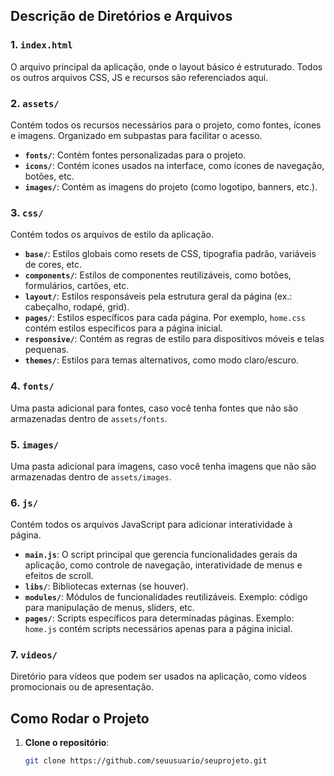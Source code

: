 ## Descrição de Diretórios e Arquivos

### 1. **`index.html`**
O arquivo principal da aplicação, onde o layout básico é estruturado. Todos os outros arquivos CSS, JS e recursos são referenciados aqui.

### 2. **`assets/`**
Contém todos os recursos necessários para o projeto, como fontes, ícones e imagens. Organizado em subpastas para facilitar o acesso.

- **`fonts/`**: Contém fontes personalizadas para o projeto.
- **`icons/`**: Contém ícones usados na interface, como ícones de navegação, botões, etc.
- **`images/`**: Contém as imagens do projeto (como logotipo, banners, etc.).

### 3. **`css/`**
Contém todos os arquivos de estilo da aplicação.

- **`base/`**: Estilos globais como resets de CSS, tipografia padrão, variáveis de cores, etc.
- **`components/`**: Estilos de componentes reutilizáveis, como botões, formulários, cartões, etc.
- **`layout/`**: Estilos responsáveis pela estrutura geral da página (ex.: cabeçalho, rodapé, grid).
- **`pages/`**: Estilos específicos para cada página. Por exemplo, `home.css` contém estilos específicos para a página inicial.
- **`responsive/`**: Contém as regras de estilo para dispositivos móveis e telas pequenas.
- **`themes/`**: Estilos para temas alternativos, como modo claro/escuro.

### 4. **`fonts/`**
Uma pasta adicional para fontes, caso você tenha fontes que não são armazenadas dentro de `assets/fonts`.

### 5. **`images/`**
Uma pasta adicional para imagens, caso você tenha imagens que não são armazenadas dentro de `assets/images`.

### 6. **`js/`**
Contém todos os arquivos JavaScript para adicionar interatividade à página.

- **`main.js`**: O script principal que gerencia funcionalidades gerais da aplicação, como controle de navegação, interatividade de menus e efeitos de scroll.
- **`libs/`**: Bibliotecas externas (se houver).
- **`modules/`**: Módulos de funcionalidades reutilizáveis. Exemplo: código para manipulação de menus, sliders, etc.
- **`pages/`**: Scripts específicos para determinadas páginas. Exemplo: `home.js` contém scripts necessários apenas para a página inicial.

### 7. **`videos/`**
Diretório para vídeos que podem ser usados na aplicação, como vídeos promocionais ou de apresentação.

## Como Rodar o Projeto

1. **Clone o repositório**:
   ```bash
   git clone https://github.com/seuusuario/seuprojeto.git